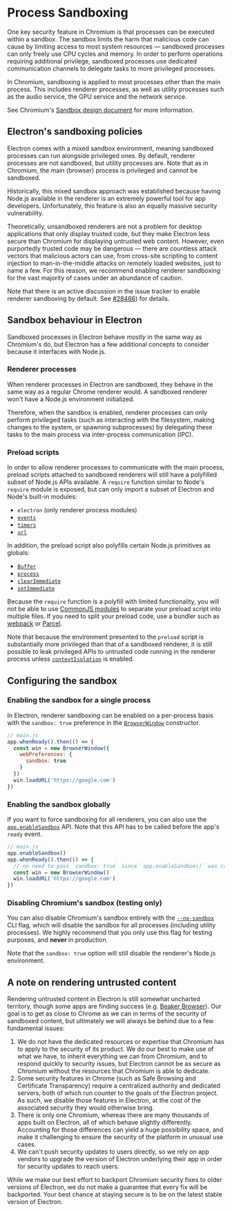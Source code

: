# Process Sandboxing

One key security feature in Chromium is that processes can be executed within a sandbox.
The sandbox limits the harm that malicious code can cause by limiting access to most
system resources — sandboxed processes can only freely use CPU cycles and memory.
In order to perform operations requiring additional privilege, sandboxed processes
use dedicated communication channels to delegate tasks to more privileged processes.

In Chromium, sandboxing is applied to most processes other than the main process.
This includes renderer processes, as well as utility processes such as the audio service,
the GPU service and the network service.

See Chromium's [Sandbox design document][sandbox] for more information.

## Electron's sandboxing policies

Electron comes with a mixed sandbox environment, meaning sandboxed processes can run
alongside privileged ones. By default, renderer processes are not sandboxed, but
utility processes are. Note that as in Chromium, the main (browser) process is
privileged and cannot be sandboxed.

Historically, this mixed sandbox approach was established because having Node.js available
in the renderer is an extremely powerful tool for app developers. Unfortunately, this
feature is also an equally massive security vulnerability.

Theoretically, unsandboxed renderers are not a problem for desktop applications that
only display trusted code, but they make Electron less secure than Chromium for
displaying untrusted web content. However, even purportedly trusted code may be
dangerous — there are countless attack vectors that malicious actors can use, from
cross-site scripting to content injection to man-in-the-middle attacks on remotely loaded
websites, just to name a few. For this reason, we recommend enabling renderer sandboxing
for the vast majority of cases under an abundance of caution.

<!--TODO: update this guide when #28466 is either solved or closed -->
Note that there is an active discussion in the issue tracker to enable renderer sandboxing
by default. See [#28466][issue-28466]) for details.

## Sandbox behaviour in Electron

Sandboxed processes in Electron behave _mostly_ in the same way as Chromium's do, but
Electron has a few additional concepts to consider because it interfaces with Node.js.

### Renderer processes

When renderer processes in Electron are sandboxed, they behave in the same way as a
regular Chrome renderer would. A sandboxed renderer won't have a Node.js
environment initialized.

<!-- TODO(erickzhao): when we have a solid guide for IPC, link it here -->
Therefore, when the sandbox is enabled, renderer processes can only perform privileged
tasks (such as interacting with the filesystem, making changes to the system, or spawning
subprocesses) by delegating these tasks to the main process via inter-process
communication (IPC).

### Preload scripts

In order to allow renderer processes to communicate with the main process, preload
scripts attached to sandboxed renderers will still have a polyfilled subset of Node.js
APIs available. A `require` function similar to Node's `require` module is exposed,
but can only import a subset of Electron and Node's built-in modules:

* `electron` (only renderer process modules)
* [`events`](https://nodejs.org/api/events.html)
* [`timers`](https://nodejs.org/api/timers.html)
* [`url`](https://nodejs.org/api/url.html)

In addition, the preload script also polyfills certain Node.js primitives as globals:

* [`Buffer`](https://nodejs.org/api/Buffer.html)
* [`process`](latest/api/process.md)
* [`clearImmediate`](https://nodejs.org/api/timers.html#timers_clearimmediate_immediate)
* [`setImmediate`](https://nodejs.org/api/timers.html#timers_setimmediate_callback_args)

Because the `require` function is a polyfill with limited functionality, you will not be
able to use [CommonJS modules][commonjs] to separate your preload script into multiple
files. If you need to split your preload code, use a bundler such as [webpack][webpack]
or [Parcel][parcel].

Note that because the environment presented to the `preload` script is substantially
more privileged than that of a sandboxed renderer, it is still possible to leak
privileged APIs to untrusted code running in the renderer process unless
[`contextIsolation`][context-isolation] is enabled.

## Configuring the sandbox

### Enabling the sandbox for a single process

In Electron, renderer sandboxing can be enabled on a per-process basis with
the `sandbox: true` preference in the [`BrowserWindow`][browser-window] constructor.

```js
// main.js
app.whenReady().then(() => {
  const win = new BrowserWindow({
    webPreferences: {
      sandbox: true
    }
  })
  win.loadURL('https://google.com')
})
```

### Enabling the sandbox globally

If you want to force sandboxing for all renderers, you can also use the
[`app.enableSandbox`][enable-sandbox] API. Note that this API has to be called before the
app's `ready` event.

```js
// main.js
app.enableSandbox()
app.whenReady().then(() => {
  // no need to pass `sandbox: true` since `app.enableSandbox()` was called.
  const win = new BrowserWindow()
  win.loadURL('https://google.com')
})
```

### Disabling Chromium's sandbox (testing only)

You can also disable Chromium's sandbox entirely with the [`--no-sandbox`][no-sandbox]
CLI flag, which will disable the sandbox for all processes (including utility processes).
We highly recommend that you only use this flag for testing purposes, and **never**
in production.

Note that the `sandbox: true` option will still disable the renderer's Node.js
environment.

## A note on rendering untrusted content

Rendering untrusted content in Electron is still somewhat uncharted territory,
though some apps are finding success (e.g. [Beaker Browser][beaker]).
Our goal is to get as close to Chrome as we can in terms of the security of
sandboxed content, but ultimately we will always be behind due to a few fundamental
issues:

1. We do not have the dedicated resources or expertise that Chromium has to
   apply to the security of its product. We do our best to make use of what we
   have, to inherit everything we can from Chromium, and to respond quickly to
   security issues, but Electron cannot be as secure as Chromium without the
   resources that Chromium is able to dedicate.
2. Some security features in Chrome (such as Safe Browsing and Certificate
   Transparency) require a centralized authority and dedicated servers, both of
   which run counter to the goals of the Electron project. As such, we disable
   those features in Electron, at the cost of the associated security they
   would otherwise bring.
3. There is only one Chromium, whereas there are many thousands of apps built
   on Electron, all of which behave slightly differently. Accounting for those
   differences can yield a huge possibility space, and make it challenging to
   ensure the security of the platform in unusual use cases.
4. We can't push security updates to users directly, so we rely on app vendors
   to upgrade the version of Electron underlying their app in order for
   security updates to reach users.

While we make our best effort to backport Chromium security fixes to older
versions of Electron, we do not make a guarantee that every fix will be
backported. Your best chance at staying secure is to be on the latest stable
version of Electron.

[sandbox]: https://chromium.googlesource.com/chromium/src/+/main/docs/design/sandbox.md
[issue-28466]: https://github.com/electron/electron/issues/28466
[browser-window]: latest/api/browser-window.md
[enable-sandbox]: latest/api/app.md#appenablesandbox
[no-sandbox]: latest/api/command-line-switches.md#--no-sandbox
[commonjs]: https://nodejs.org/api/modules.html#modules_modules_commonjs_modules
[webpack]: https://webpack.js.org/
[parcel]: https://parceljs.org/
[context-isolation]: latest/tutorial/context-isolation.md
[beaker]: https://github.com/beakerbrowser/beaker
